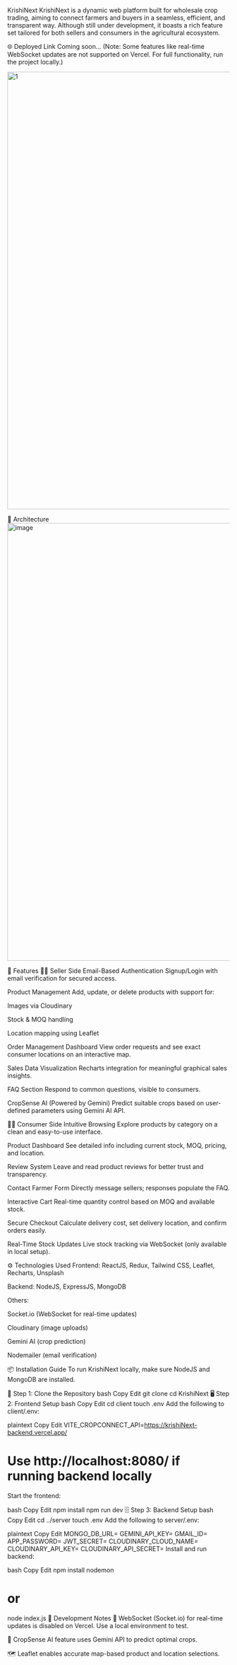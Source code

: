 KrishiNext
KrishiNext is a dynamic web platform built for wholesale crop trading, aiming to connect farmers and buyers in a seamless, efficient, and transparent way. Although still under development, it boasts a rich feature set tailored for both sellers and consumers in the agricultural ecosystem.

🌐 Deployed Link
Coming soon...
(Note: Some features like real-time WebSocket updates are not supported on Vercel. For full functionality, run the project locally.)

  <img width="1911" height="989" alt="1" src="https://github.com/user-attachments/assets/36124717-5768-4b0e-b0b4-fa4a178dd6d2" />

🧱 Architecture
<img width="940" height="990" alt="image" src="https://github.com/user-attachments/assets/fd57d940-9342-4827-9e70-f316350502e0" />

🚀 Features
🧑‍🌾 Seller Side
Email-Based Authentication
Signup/Login with email verification for secured access.

Product Management
Add, update, or delete products with support for:

Images via Cloudinary

Stock & MOQ handling

Location mapping using Leaflet

Order Management Dashboard
View order requests and see exact consumer locations on an interactive map.

Sales Data Visualization
Recharts integration for meaningful graphical sales insights.

FAQ Section
Respond to common questions, visible to consumers.

CropSense AI (Powered by Gemini)
Predict suitable crops based on user-defined parameters using Gemini AI API.

👨‍🌾 Consumer Side
Intuitive Browsing
Explore products by category on a clean and easy-to-use interface.

Product Dashboard
See detailed info including current stock, MOQ, pricing, and location.

Review System
Leave and read product reviews for better trust and transparency.

Contact Farmer Form
Directly message sellers; responses populate the FAQ.

Interactive Cart
Real-time quantity control based on MOQ and available stock.

Secure Checkout
Calculate delivery cost, set delivery location, and confirm orders easily.

Real-Time Stock Updates
Live stock tracking via WebSocket (only available in local setup).

⚙️ Technologies Used
Frontend: ReactJS, Redux, Tailwind CSS, Leaflet, Recharts, Unsplash

Backend: NodeJS, ExpressJS, MongoDB

Others:

Socket.io (WebSocket for real-time updates)

Cloudinary (image uploads)

Gemini AI (crop prediction)

Nodemailer (email verification)

📦 Installation Guide
To run KrishiNext locally, make sure NodeJS and MongoDB are installed.

🔧 Step 1: Clone the Repository
bash
Copy
Edit
git clone <repository-url>
cd KrishiNext
🖥️ Step 2: Frontend Setup
bash
Copy
Edit
cd client
touch .env
Add the following to client/.env:

plaintext
Copy
Edit
VITE_CROPCONNECT_API=https://krishiNext-backend.vercel.app/
# Use http://localhost:8080/ if running backend locally
Start the frontend:

bash
Copy
Edit
npm install
npm run dev
🗄️ Step 3: Backend Setup
bash
Copy
Edit
cd ../server
touch .env
Add the following to server/.env:

plaintext
Copy
Edit
MONGO_DB_URL=<your mongodb url>
GEMINI_API_KEY=<your gemini api key>
GMAIL_ID=<your gmail id>
APP_PASSWORD=<your google app password>
JWT_SECRET=<your jwt secret>
CLOUDINARY_CLOUD_NAME=<your cloudinary name>
CLOUDINARY_API_KEY=<your cloudinary api key>
CLOUDINARY_API_SECRET=<your cloudinary api secret>
Install and run backend:

bash
Copy
Edit
npm install
nodemon
# or
node index.js
🧪 Development Notes
🔁 WebSocket (Socket.io) for real-time updates is disabled on Vercel. Use a local environment to test.

🧠 CropSense AI feature uses Gemini API to predict optimal crops.

🗺️ Leaflet enables accurate map-based product and location selections.

